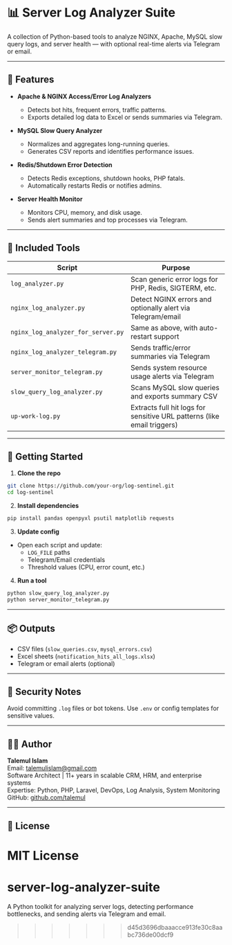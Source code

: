 # 📊 Server Log Analyzer Suite

A collection of Python-based tools to analyze NGINX, Apache, MySQL slow query logs, and server health — with optional real-time alerts via Telegram or email.

---

## 🔧 Features

- **Apache & NGINX Access/Error Log Analyzers**
  - Detects bot hits, frequent errors, traffic patterns.
  - Exports detailed log data to Excel or sends summaries via Telegram.

- **MySQL Slow Query Analyzer**
  - Normalizes and aggregates long-running queries.
  - Generates CSV reports and identifies performance issues.

- **Redis/Shutdown Error Detection**
  - Detects Redis exceptions, shutdown hooks, PHP fatals.
  - Automatically restarts Redis or notifies admins.

- **Server Health Monitor**
  - Monitors CPU, memory, and disk usage.
  - Sends alert summaries and top processes via Telegram.

---

## 📁 Included Tools

| Script | Purpose |
|--------|---------|
| `log_analyzer.py` | Scan generic error logs for PHP, Redis, SIGTERM, etc. |
| `nginx_log_analyzer.py` | Detect NGINX errors and optionally alert via Telegram/email |
| `nginx_log_analyzer_for_server.py` | Same as above, with auto-restart support |
| `nginx_log_analyzer_telegram.py` | Sends traffic/error summaries via Telegram |
| `server_monitor_telegram.py` | Sends system resource usage alerts via Telegram |
| `slow_query_log_analyzer.py` | Scans MySQL slow queries and exports summary CSV |
| `up-work-log.py` | Extracts full hit logs for sensitive URL patterns (like email triggers) |

---

## 🚀 Getting Started

1. **Clone the repo**
```bash
git clone https://github.com/your-org/log-sentinel.git
cd log-sentinel
```

2. **Install dependencies**
```bash
pip install pandas openpyxl psutil matplotlib requests
```

3. **Update config**
- Open each script and update:
  - `LOG_FILE` paths
  - Telegram/Email credentials
  - Threshold values (CPU, error count, etc.)

4. **Run a tool**
```bash
python slow_query_log_analyzer.py
python server_monitor_telegram.py
```

---

## 📦 Outputs
- CSV files (`slow_queries.csv`, `mysql_errors.csv`)
- Excel sheets (`notification_hits_all_logs.xlsx`)
- Telegram or email alerts (optional)

---

## 🔐 Security Notes
Avoid committing `.log` files or bot tokens. Use `.env` or config templates for sensitive values.

---

## 👨‍💻 Author

**Talemul Islam**  
Email: talemulislam@gmail.com  
Software Architect | 11+ years in scalable CRM, HRM, and enterprise systems  
Expertise: Python, PHP, Laravel, DevOps, Log Analysis, System Monitoring  
GitHub: [github.com/talemul](https://github.com/talemul)

---

## 📜 License

MIT License
=======
# server-log-analyzer-suite
A Python toolkit for analyzing server logs, detecting performance bottlenecks, and sending alerts via Telegram and email.
>>>>>>> d45d3696dbaaacce913fe30c8aabc736de00dcf9
